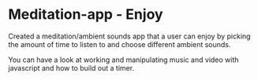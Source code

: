 # Meditation-app - Enjoy 
Created a meditation/ambient sounds app that a user can enjoy by picking the amount of time to listen to and choose different ambient sounds.

You can have a look at working and manipulating music and video with javascript and how to build out a timer.

